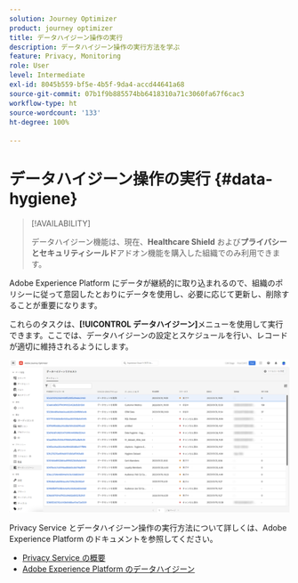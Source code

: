 ```yaml
---
solution: Journey Optimizer
product: journey optimizer
title: データハイジーン操作の実行
description: データハイジーン操作の実行方法を学ぶ
feature: Privacy, Monitoring
role: User
level: Intermediate
exl-id: 8045b559-bf5e-4b5f-9da4-accd44641a68
source-git-commit: 07b1f9b885574bb6418310a71c3060fa67f6cac3
workflow-type: ht
source-wordcount: '133'
ht-degree: 100%

---
```


# データハイジーン操作の実行 {#data-hygiene}

>[!AVAILABILITY]
>
>データハイジーン機能は、現在、**Healthcare Shield** および&#x200B;**プライバシーとセキュリティシールド**&#x200B;アドオン機能を購入した組織でのみ利用できます。


Adobe Experience Platform にデータが継続的に取り込まれるので、組織のポリシーに従って意図したとおりにデータを使用し、必要に応じて更新し、削除することが重要になります。

これらのタスクは、**[!UICONTROL データハイジーン]**&#x200B;メニューを使用して実行できます。ここでは、データハイジーンの設定とスケジュールを行い、レコードが適切に維持されるようにします。

![](assets/data-hygiene.png)

Privacy Service とデータハイジーン操作の実行方法について詳しくは、Adobe Experience Platform のドキュメントを参照してください。

* [Privacy Service の概要](https://experienceleague.adobe.com/docs/experience-platform/privacy/home.html?lang=ja)
* [Adobe Experience Platform のデータハイジーン](https://experienceleague.adobe.com/docs/experience-platform/hygiene/home.html?lang=ja)
